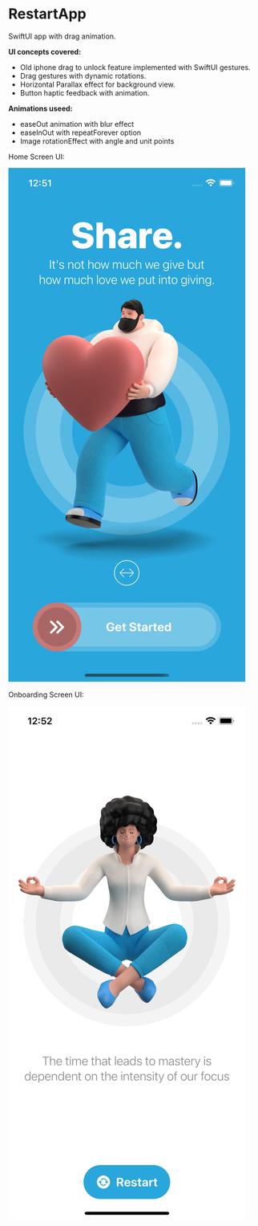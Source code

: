 # RestartApp

SwiftUI app with drag animation. 

**UI concepts covered:**
- Old iphone drag to unlock feature implemented with SwiftUI gestures. 
- Drag gestures with dynamic rotations.
- Horizontal Parallax effect for background view.
- Button haptic feedback with animation.

**Animations useed:**
- easeOut animation with blur effect
- easeInOut with repeatForever option
- Image rotationEffect with angle and unit points



Home Screen UI: 

![alt text](https://github.com/paritoshpawar/RestartApp/blob/main/RestartAppOnboardingScreen.png)


Onboarding Screen UI:

![alt text](https://github.com/paritoshpawar/RestartApp/blob/main/RestartAppHomeScreen.png)
